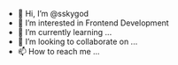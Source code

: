 - 👋 Hi, I’m @sskygod
- 👀 I’m interested in Frontend Development
- 🌱 I’m currently learning ...
- 💞️ I’m looking to collaborate on ...
- 📫 How to reach me ...

<!---
sskygod/sskygod is a ✨ special ✨ repository because its `README.md` (this file) appears on your GitHub profile.
You can click the Preview link to take a look at your changes.
--->
